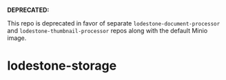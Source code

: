 **DEPRECATED:**

This repo is deprecated in favor of separate `lodestone-document-processor` and `lodestone-thumbnail-processor` repos along with the default Minio image.

# lodestone-storage
